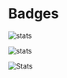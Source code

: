 # Badges

![stats](https://github-readme-stats.vercel.app/api?username=yohann-kevin&show_icons=true&theme=vision-friendly-dark)

<!-- ![Codewars](https://www.codewars.com/users/-yohann-/badges/large) -->

![stats](https://github-readme-stats.vercel.app/api/wakatime?username=kirua&theme=vision-friendly-dark)

![Stats](https://github-readme-stats.vercel.app/api/top-langs/?username=yohann-kevin&hide=html,css,blade&theme=vision-friendly-dark)
<!-- (https://github.com/anuraghazra/github-readme-stats) -->
